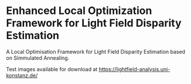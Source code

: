 # Enhanced Local Optimization Framework for Light Field Disparity Estimation

A Local Optimisation Framework for Light Field Disparity Estimation based on Simmulated Annealing. 

Test images available for download at https://lightfield-analysis.uni-konstanz.de/
